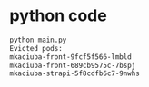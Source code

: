 #  python code
```bash
python main.py
Evicted pods:
mkaciuba-front-9fcf5f566-lmbld
mkaciuba-front-689cb9575c-7bspj
mkaciuba-strapi-5f8cdfb6c7-9nwhs
```